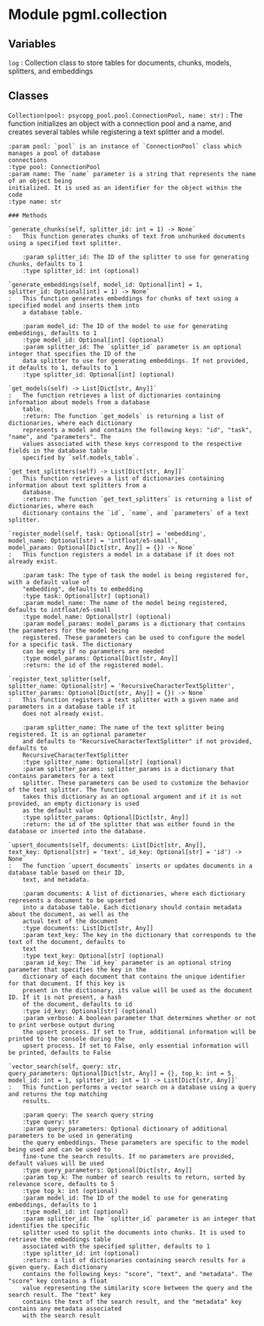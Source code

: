 Module pgml.collection
======================

Variables
---------

    
`log`
:   Collection class to store tables for documents, chunks, models, splitters, and embeddings

Classes
-------

`Collection(pool: psycopg_pool.pool.ConnectionPool, name: str)`
:   The function initializes an object with a connection pool and a name, and creates several tables
    while registering a text splitter and a model.
    
    :param pool: `pool` is an instance of `ConnectionPool` class which manages a pool of database
    connections
    :type pool: ConnectionPool
    :param name: The `name` parameter is a string that represents the name of an object being
    initialized. It is used as an identifier for the object within the code
    :type name: str

    ### Methods

    `generate_chunks(self, splitter_id: int = 1) ‑> None`
    :   This function generates chunks of text from unchunked documents using a specified text splitter.
        
        :param splitter_id: The ID of the splitter to use for generating chunks, defaults to 1
        :type splitter_id: int (optional)

    `generate_embeddings(self, model_id: Optional[int] = 1, splitter_id: Optional[int] = 1) ‑> None`
    :   This function generates embeddings for chunks of text using a specified model and inserts them into
        a database table.
        
        :param model_id: The ID of the model to use for generating embeddings, defaults to 1
        :type model_id: Optional[int] (optional)
        :param splitter_id: The `splitter_id` parameter is an optional integer that specifies the ID of the
        data splitter to use for generating embeddings. If not provided, it defaults to 1, defaults to 1
        :type splitter_id: Optional[int] (optional)

    `get_models(self) ‑> List[Dict[str, Any]]`
    :   The function retrieves a list of dictionaries containing information about models from a database
        table.
        :return: The function `get_models` is returning a list of dictionaries, where each dictionary
        represents a model and contains the following keys: "id", "task", "name", and "parameters". The
        values associated with these keys correspond to the respective fields in the database table
        specified by `self.models_table`.

    `get_text_splitters(self) ‑> List[Dict[str, Any]]`
    :   This function retrieves a list of dictionaries containing information about text splitters from a
        database.
        :return: The function `get_text_splitters` is returning a list of dictionaries, where each
        dictionary contains the `id`, `name`, and `parameters` of a text splitter.

    `register_model(self, task: Optional[str] = 'embedding', model_name: Optional[str] = 'intfloat/e5-small', model_params: Optional[Dict[str, Any]] = {}) ‑> None`
    :   This function registers a model in a database if it does not already exist.
        
        :param task: The type of task the model is being registered for, with a default value of
        "embedding", defaults to embedding
        :type task: Optional[str] (optional)
        :param model_name: The name of the model being registered, defaults to intfloat/e5-small
        :type model_name: Optional[str] (optional)
        :param model_params: model_params is a dictionary that contains the parameters for the model being
        registered. These parameters can be used to configure the model for a specific task. The dictionary
        can be empty if no parameters are needed
        :type model_params: Optional[Dict[str, Any]]
        :return: the id of the registered model.

    `register_text_splitter(self, splitter_name: Optional[str] = 'RecursiveCharacterTextSplitter', splitter_params: Optional[Dict[str, Any]] = {}) ‑> None`
    :   This function registers a text splitter with a given name and parameters in a database table if it
        does not already exist.
        
        :param splitter_name: The name of the text splitter being registered. It is an optional parameter
        and defaults to "RecursiveCharacterTextSplitter" if not provided, defaults to
        RecursiveCharacterTextSplitter
        :type splitter_name: Optional[str] (optional)
        :param splitter_params: splitter_params is a dictionary that contains parameters for a text
        splitter. These parameters can be used to customize the behavior of the text splitter. The function
        takes this dictionary as an optional argument and if it is not provided, an empty dictionary is used
        as the default value
        :type splitter_params: Optional[Dict[str, Any]]
        :return: the id of the splitter that was either found in the database or inserted into the database.

    `upsert_documents(self, documents: List[Dict[str, Any]], text_key: Optional[str] = 'text', id_key: Optional[str] = 'id') ‑> None`
    :   The function `upsert_documents` inserts or updates documents in a database table based on their ID,
        text, and metadata.
        
        :param documents: A list of dictionaries, where each dictionary represents a document to be upserted
        into a database table. Each dictionary should contain metadata about the document, as well as the
        actual text of the document
        :type documents: List[Dict[str, Any]]
        :param text_key: The key in the dictionary that corresponds to the text of the document, defaults to
        text
        :type text_key: Optional[str] (optional)
        :param id_key: The `id_key` parameter is an optional string parameter that specifies the key in the
        dictionary of each document that contains the unique identifier for that document. If this key is
        present in the dictionary, its value will be used as the document ID. If it is not present, a hash
        of the document, defaults to id
        :type id_key: Optional[str] (optional)
        :param verbose: A boolean parameter that determines whether or not to print verbose output during
        the upsert process. If set to True, additional information will be printed to the console during the
        upsert process. If set to False, only essential information will be printed, defaults to False

    `vector_search(self, query: str, query_parameters: Optional[Dict[str, Any]] = {}, top_k: int = 5, model_id: int = 1, splitter_id: int = 1) ‑> List[Dict[str, Any]]`
    :   This function performs a vector search on a database using a query and returns the top matching
        results.
        
        :param query: The search query string
        :type query: str
        :param query_parameters: Optional dictionary of additional parameters to be used in generating
        the query embeddings. These parameters are specific to the model being used and can be used to
        fine-tune the search results. If no parameters are provided, default values will be used
        :type query_parameters: Optional[Dict[str, Any]]
        :param top_k: The number of search results to return, sorted by relevance score, defaults to 5
        :type top_k: int (optional)
        :param model_id: The ID of the model to use for generating embeddings, defaults to 1
        :type model_id: int (optional)
        :param splitter_id: The `splitter_id` parameter is an integer that identifies the specific
        splitter used to split the documents into chunks. It is used to retrieve the embeddings table
        associated with the specified splitter, defaults to 1
        :type splitter_id: int (optional)
        :return: a list of dictionaries containing search results for a given query. Each dictionary
        contains the following keys: "score", "text", and "metadata". The "score" key contains a float
        value representing the similarity score between the query and the search result. The "text" key
        contains the text of the search result, and the "metadata" key contains any metadata associated
        with the search result